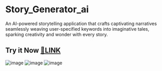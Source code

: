 # Story_Generator_ai
An AI-powered storytelling application that crafts captivating narratives seamlessly weaving user-specified keywords into imaginative tales, sparking creativity and wonder with every story.
## Try it Now [🔗LINK](https://app.brancher.ai/278803c9-7876-4086-98f2-a4720db1a813)
![image](https://github.com/Ayon-SSP/Story_Generator_ai/assets/80549753/6c870df1-f603-4ce1-8312-82f49f51c993)
![image](https://github.com/Ayon-SSP/Story_Generator_ai/assets/80549753/4dc3e5b0-1f8d-4f8f-ab75-a97d1eea39fa)
![image](https://github.com/Ayon-SSP/Story_Generator_ai/assets/80549753/87e65540-78b8-4470-979e-849b187c77b6)
